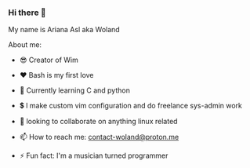 ### Hi there 👋

My name is Ariana Asl aka Woland

About me:
- 😎 Creator of Wim
- ❤️ Bash is my first love
- 🌱 Currently learning C and python
- 💲 I make custom vim configuration and do freelance sys-admin work
- 👯 looking to collaborate on anything linux related

- 📫 How to reach me: contact-woland@proton.me

- ⚡ Fun fact: I'm a musician turned programmer


